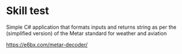 # Skill test
Simple C# application that formats inputs and returns string as per the (simplified version) of the Metar standard for weather and aviation

https://e6bx.com/metar-decoder/
